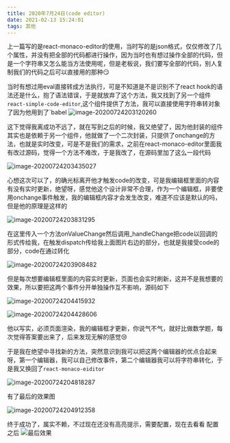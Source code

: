 ```yaml
---
title: 2020年7月24日(code editor)
date: 2021-02-13 15:24:01
tags: 其他
---
```


上一篇写的是react-monaco-editor的使用，当时写的是json格式，仅仅修改了几个属性，并没有把全部的代码都进行操作，因为当时也有想过操作全部的代码，但是一个字符串又怎么能当方法使用呢，但是老板说，我们要写全部的代码，别人复制我们的代码之后可以直接用的那种:smirk:

当时有想过用eval直接转成方法执行，可是不知道是不是识别不了react hook的语法还是什么，抱了语法错误，于是就放弃了这个方法，我又找到了另一个组件`react-simple-code-editor`,这个组件提供了方法，我可以直接使用字符串转对象了因为他用到了`babel
![image-20200724203120260](image-20200724203120260.png)

这下觉得我离成功不远了，就在写到之后的时候，我又绝望了，因为他封装的组件其实也是依赖于另一个组件，他就做了一个二次封装，只提供了onchange的方法，也就是实时改变，可是不是我们的需求，之前在react-monaco-editor里面我有改过源码，觉得一个方法不难改，于是我改了，在源码里加了这么一段代码

![image-20200724203435027](image-20200724203435027.png)

心想这次可以了，的确光标离开他才触发code的改变，可是我编辑框里面的内容有没有实时更新，绝望呀，感觉他这个设计非常不合理，作为一个编辑框，非要使用onchange事件触发，我的编辑框内容才会发生改变，难道不应该是默认的吗，但是他的原理是这样的



![image-20200724203831295](image-20200724203831295.png)

在这里传入一个方法onValueChange然后调用_handleChange把code以回调的形式传给我，在触发dispatch传给我上面图片右边的部分，也就是我接受code的部分，code在通过转化

![image-20200724203908482](image-20200724203908482.png)

但是每次想要编辑框里面的内容实时更新，页面也会实时刷新，这并不是我想要的效果，所以要把这两个事件分开单独操作互不影响，源码如下

![image-20200724204415932](image-20200724204415932.png)

![image-20200724204428606](image-20200724204428606.png)

他以写实，必须页面渲染，我的编辑框才更新，你说气不气，就好比做数学题，每次觉得答案要出来了，后来发现无解的感觉:cry:

于是我在绝望中寻找新的方法，突然意识到我可以把这两个编辑器的优点合起来呀，第一个编辑器，我可以自己修改事件，第二个编辑器我可以将字符串转化，于是我又换回了`react-monaco-eiditor`

![image-20200724204818287](image-20200724204818287.png)

有了最后的效果图

![image-20200724204912358](201106_6a68a980_5266997.png)

终于成功了，属实不赖，不过现在还没有高亮提示，需要配置，现在去看看
配置之后
![最后效果](1.png)

